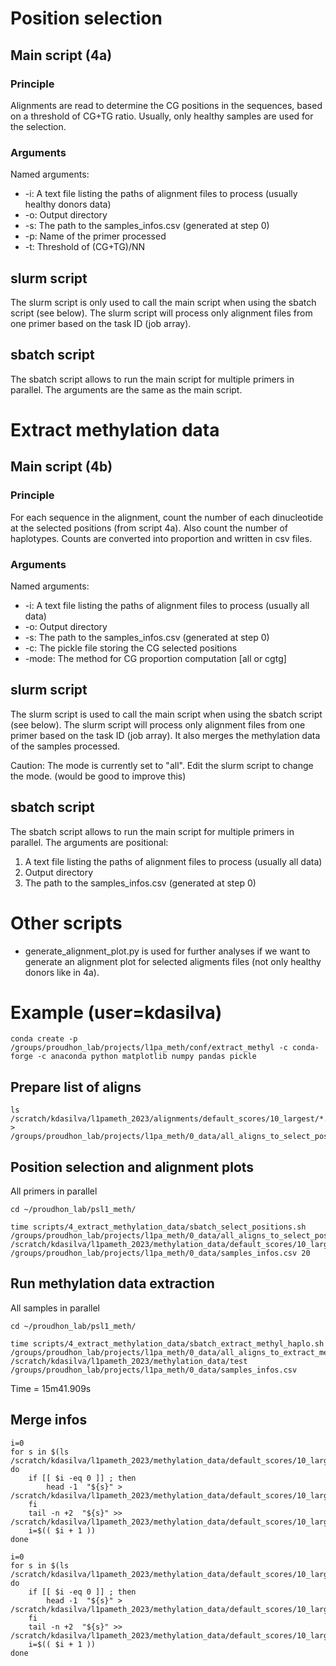 # Position selection

## Main script (4a)

### Principle

Alignments are read to determine the CG positions in the sequences, based on a threshold of CG+TG ratio.
Usually, only healthy samples are used for the selection.

### Arguments

Named arguments:
- -i: A text file listing the paths of alignment files to process (usually healthy donors data)
- -o: Output directory
- -s: The path to the samples_infos.csv (generated at step 0)
- -p: Name of the primer processed
- -t: Threshold of (CG+TG)/NN

## slurm script

The slurm script is only used to call the main script when using the sbatch script (see below). The slurm script will process only alignment files from one primer based on the task ID (job array).

## sbatch script

The sbatch script allows to run the main script for multiple primers in parallel. The arguments are the same as the main script.

# Extract methylation data

## Main script (4b)

### Principle

For each sequence in the alignment, count the number of each dinucleotide at the selected positions (from script 4a). Also count the number of haplotypes.
Counts are converted into proportion and written in csv files.

### Arguments

Named arguments:
- -i: A text file listing the paths of alignment files to process (usually all data)
- -o: Output directory
- -s: The path to the samples_infos.csv (generated at step 0)
- -c: The pickle file storing the CG selected positions
- -mode: The method for CG proportion computation [all or cgtg]

## slurm script

The slurm script is used to call the main script when using the sbatch script (see below). The slurm script will process only alignment files from one primer based on the task ID (job array).
It also merges the methylation data of the samples processed.

Caution: The mode is currently set to "all". Edit the slurm script to change the mode.
(would be good to improve this)

## sbatch script

The sbatch script allows to run the main script for multiple primers in parallel. The arguments are positional:
1. A text file listing the paths of alignment files to process (usually all data)
2. Output directory
3. The path to the samples_infos.csv (generated at step 0)

# Other scripts

- generate_alignment_plot.py
is used for further analyses if we want to generate an alignment plot for selected aligments files (not only healthy donors like in 4a).

# Example (user=kdasilva)

```
conda create -p /groups/proudhon_lab/projects/l1pa_meth/conf/extract_methyl -c conda-forge -c anaconda python matplotlib numpy pandas pickle
```

## Prepare list of aligns

```
ls /scratch/kdasilva/l1pameth_2023/alignments/default_scores/10_largest/*.align > /groups/proudhon_lab/projects/l1pa_meth/0_data/all_aligns_to_select_pos.txt 
```

## Position selection and alignment plots

All primers in parallel
```
cd ~/proudhon_lab/psl1_meth/

time scripts/4_extract_methylation_data/sbatch_select_positions.sh /groups/proudhon_lab/projects/l1pa_meth/0_data/all_aligns_to_select_pos.txt /scratch/kdasilva/l1pameth_2023/methylation_data/default_scores/10_largest /groups/proudhon_lab/projects/l1pa_meth/0_data/samples_infos.csv 20
```

## Run methylation data extraction

All samples in parallel
```
cd ~/proudhon_lab/psl1_meth/

time scripts/4_extract_methylation_data/sbatch_extract_methyl_haplo.sh /groups/proudhon_lab/projects/l1pa_meth/0_data/all_aligns_to_extract_methyl.txt /scratch/kdasilva/l1pameth_2023/methylation_data/test /groups/proudhon_lab/projects/l1pa_meth/0_data/samples_infos.csv
```

Time = 15m41.909s

## Merge infos

```
i=0
for s in $(ls /scratch/kdasilva/l1pameth_2023/methylation_data/default_scores/10_largest/vs_all/cg_methyl*); do
    if [[ $i -eq 0 ]] ; then
        head -1  "${s}" > /scratch/kdasilva/l1pameth_2023/methylation_data/default_scores/10_largest/cg_methyl.all_samples.csv
    fi
	tail -n +2  "${s}" >>  /scratch/kdasilva/l1pameth_2023/methylation_data/default_scores/10_largest/cg_methyl.all_samples.csv
	i=$(( $i + 1 ))
done

i=0
for s in $(ls /scratch/kdasilva/l1pameth_2023/methylation_data/default_scores/10_largest/vs_all/haplotypes*); do
    if [[ $i -eq 0 ]] ; then
        head -1  "${s}" > /scratch/kdasilva/l1pameth_2023/methylation_data/default_scores/10_largest/haplotypes.all_samples.csv
    fi
	tail -n +2  "${s}" >>  /scratch/kdasilva/l1pameth_2023/methylation_data/default_scores/10_largest/haplotypes.all_samples.csv
	i=$(( $i + 1 ))
done
```
